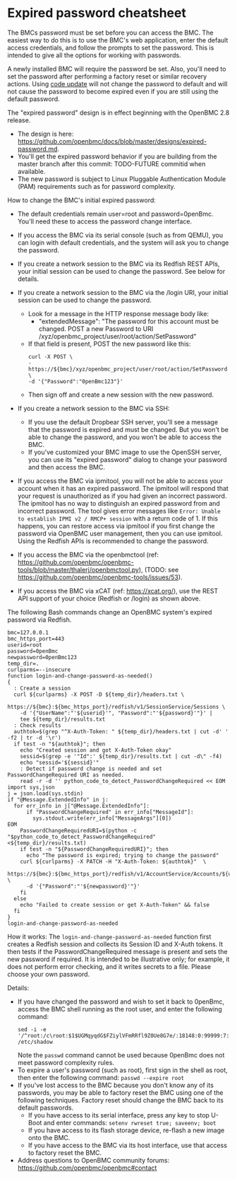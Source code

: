 # Expired password cheatsheet

The BMCs password must be set before you can access the BMC.  The easiest way to do this is to
use the BMC's web application, enter the default access credentials, and follow the prompts to
set the password.  This is intended to give all the options for working with passwords.

A newly installed BMC will require the password be set.  Also, you'll need to set the password
after performing a factory reset or similar recovery actions.  Using [code update][] will not
change the password to default and will not cause the password to become expired even if you
are still using the default password.

[code update]: https://github.com/openbmc/docs/blob/master/code-update/code-update.md

The "expired password" design is in effect beginning with the OpenBMC 2.8 release.
- The design is here: https://github.com/openbmc/docs/blob/master/designs/expired-password.md.
- You'll get the expired password behavior if you are building from
  the master branch after this commit: TODO-FUTURE commitid when
  available.
- The new password is subject to Linux Pluggable Authentication Module (PAM) requirements such
  as for password complexity.

How to change the BMC's initial expired password:
- The default credentials remain user=root and password=0penBmc.
  You'll need these to access the password change interface.
- If you access the BMC via its serial console (such as from QEMU),
  you can login with default credentials, and the system will ask you
  to change the password.
- If you create a network session to the BMC via its Redfish REST
  APIs, your initial session can be used to change the password.  See
  below for details.
- If you create a network session to the BMC via the /login URI, your
  initial session can be used to change the password.
    - Look for a message in the HTTP response message body like:
        - "extendedMessage": "The password for this account must be
          changed.  POST a new Password to URI
          /xyz/openbmc_project/user/root/action/SetPassword"
    - If that field is present, POST the new password like this:
      ```
      curl -X POST \
      -https://${bmc}/xyz/openbmc_project/user/root/action/SetPassword \
      -d '{"Password":"0penBmc123"}'
      ```
    - Then sign off and create a new session with the new password.
- If you create a network session to the BMC via SSH:
    - If you use the default Dropbear SSH server, you'll see a message
      that the password is expired and must be changed.  But you won't
      be able to change the password, and you won't be able to access
      the BMC.
    - If you've customized your BMC image to use the OpenSSH server,
      you can use its "expired password" dialog to change your
      password and then access the BMC.

- If you access the BMC via ipmitool, you will not be able to access your account
  when it has an expired password.  The ipmitool will respond that your request is
  unauthorized as if you had given an incorrect password.  The ipmitool has no way
  to distinguish an expired password from and incorrect password.  The tool gives
  error messages like `Error: Unable to establish IPMI v2 / RMCP+ session` with a
  return code of 1.  If this happens, you can restore access via ipmitool if you
  first change the password via OpenBMC user management, then you can use ipmitool.
  Using the Redfish APIs is recommended to change the password.
- If you access the BMC via the openbmctool (ref:
  https://github.com/openbmc/openbmc-tools/blob/master/thalerj/openbmctool.py),
  (TODO: see https://github.com/openbmc/openbmc-tools/issues/53).
- If you access the BMC via xCAT (ref: https://xcat.org/), use the
  REST API support of your choice (Redfish or /login) as shown above.

The following Bash commands change an OpenBMC system's expired password via Redfish.
```
bmc=127.0.0.1
bmc_https_port=443
userid=root
password=0penBmc
newpassword=0penBmc123
temp_dir=.
curlparms=--insecure
function login-and-change-password-as-needed()
{
  : Create a session
  curl ${curlparms} -X POST -D ${temp_dir}/headers.txt \
     https://${bmc}:${bmc_https_port}/redfish/v1/SessionService/Sessions \
    -d '{"UserName":"'${userid}'", "Password":"'${password}'"}' |
    tee ${temp_dir}/results.txt
  : Check results
  authtok=$(grep "^X-Auth-Token: " ${temp_dir}/headers.txt | cut -d' ' -f2 | tr -d '\r')
  if test -n "${authtok}"; then
    echo "Created session and got X-Auth-Token okay"
    sessid=$(grep -e '"Id":' ${temp_dir}/results.txt | cut -d\" -f4)
    echo "sessid='${sessid}'"
    : Detect if password change is needed and set PasswordChangeRequired URI as needed.
    read -r -d '' python_code_to_detect_PasswordChangeRequired << EOM
import sys,json
j = json.load(sys.stdin)
if "@Message.ExtendedInfo" in j:
  for err_info in j["@Message.ExtendedInfo"]:
      if "PasswordChangeRequired" in err_info["MessageId"]:
        sys.stdout.write(err_info["MessageArgs"][0])
EOM
    PasswordChangeRequiredURI=$(python -c "$python_code_to_detect_PasswordChangeRequired" <${temp_dir}/results.txt)
    if test -n "${PasswordChangeRequiredURI}"; then
      echo "The password is expired; trying to change the password"
    curl ${curlparms} -X PATCH -H "X-Auth-Token: ${authtok}"  \
       https://${bmc}:${bmc_https_port}/redfish/v1/AccountService/Accounts/${userid} \
      -d '{"Password":"'${newpassword}'"}'
    fi
  else
    echo "Failed to create session or get X-Auth-Token" && false
  fi
}
login-and-change-password-as-needed
```

How it works: The `login-and-change-password-as-needed` function first
creates a Redfish session and collects its Session ID and X-Auth
tokens.  It then tests if the PasswordChangeRequired message is
present and sets the new password if required.  It is intended to be
illustrative only; for example, it does not perform error checking,
and it writes secrets to a file.  Please choose your own password.

Details:
- If you have changed the password and wish to set it back to 0penBmc,
  access the BMC shell running as the root user, and enter the
  following command:
  ```
  sed -i -e '/^root:/c\root:$1$UGMqyqdG$FZiylVFmRRfl9Z0Ue8G7e/:18148:0:99999:7:::' /etc/shadow
  ```
  Note the `passwd` command cannot be used because 0penBmc does not meet password complexity rules.
- To expire a user's password (such as root), first sign in the shell
  as root, then enter the following command: `passwd --expire root`
- If you've lost access to the BMC because you don't know any of its
  passwords, you may be able to factory reset the BMC using one of the
  following techniques.  Factory reset should change the BMC back to
  its default passwords.
    - If you have access to its serial interface, press any key to
      stop U-Boot and enter commands: `setenv rwreset true; saveenv;
      boot`
    - If you have access to its flash storage device, re-flash a new
      image onto the BMC.
    - If you have access to the BMC via its host interface, use that
      access to factory reset the BMC.
- Address questions to OpenBMC community forums: https://github.com/openbmc/openbmc#contact
